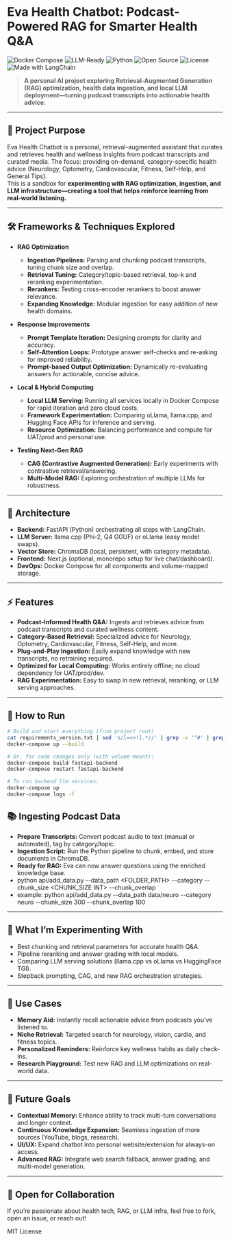 # Eva Health Chatbot: Podcast-Powered RAG for Smarter Health Q&A

![Docker Compose](https://img.shields.io/badge/docker-compose-blue)
![LLM-Ready](https://img.shields.io/badge/LLM-ready-brightgreen)
![Python](https://img.shields.io/badge/python-3.10%2B-blue)
![Open Source](https://img.shields.io/badge/open--source-yes-success)
![License](https://img.shields.io/badge/license-MIT-green)
![Made with LangChain](https://img.shields.io/badge/langchain-v0.2+-orange)

> **A personal AI project exploring Retrieval-Augmented Generation (RAG) optimization, health data ingestion, and local LLM deployment—turning podcast transcripts into actionable health advice.**

---

## 🚀 Project Purpose

Eva Health Chatbot is a personal, retrieval-augmented assistant that curates and retrieves health and wellness insights from podcast transcripts and curated media. The focus: providing on-demand, category-specific health advice (Neurology, Optometry, Cardiovascular, Fitness, Self-Help, and General Tips).  
This is a sandbox for **experimenting with RAG optimization, ingestion, and LLM infrastructure—creating a tool that helps reinforce learning from real-world listening.**

---

## 🛠️ Frameworks & Techniques Explored

- **RAG Optimization**

  - **Ingestion Pipelines:** Parsing and chunking podcast transcripts, tuning chunk size and overlap.
  - **Retrieval Tuning:** Category/topic-based retrieval, top-k and reranking experimentation.
  - **Rerankers:** Testing cross-encoder rerankers to boost answer relevance.
  - **Expanding Knowledge:** Modular ingestion for easy addition of new health domains.

- **Response Improvements**

  - **Prompt Template Iteration:** Designing prompts for clarity and accuracy.
  - **Self-Attention Loops:** Prototype answer self-checks and re-asking for improved reliability.
  - **Prompt-based Output Optimization:** Dynamically re-evaluating answers for actionable, concise advice.

- **Local & Hybrid Computing**

  - **Local LLM Serving:** Running all services locally in Docker Compose for rapid iteration and zero cloud costs.
  - **Framework Experimentation:** Comparing oLlama, llama.cpp, and Hugging Face APIs for inference and serving.
  - **Resource Optimization:** Balancing performance and compute for UAT/prod and personal use.

- **Testing Next-Gen RAG**
  - **CAG (Contrastive Augmented Generation):** Early experiments with contrastive retrieval/answering.
  - **Multi-Model RAG:** Exploring orchestration of multiple LLMs for robustness.

---

## 🧩 Architecture

- **Backend:** FastAPI (Python) orchestrating all steps with LangChain.
- **LLM Server:** llama.cpp (Phi-2, Q4 GGUF) or oLlama (easy model swaps).
- **Vector Store:** ChromaDB (local, persistent, with category metadata).
- **Frontend:** Next.js (optional, monorepo setup for live chat/dashboard).
- **DevOps:** Docker Compose for all components and volume-mapped storage.

---

## ⚡ Features

- **Podcast-Informed Health Q&A:** Ingests and retrieves advice from podcast transcripts and curated wellness content.
- **Category-Based Retrieval:** Specialized advice for Neurology, Optometry, Cardiovascular, Fitness, Self-Help, and more.
- **Plug-and-Play Ingestion:** Easily expand knowledge with new transcripts, no retraining required.
- **Optimized for Local Computing:** Works entirely offline; no cloud dependency for UAT/prod/dev.
- **RAG Experimentation:** Easy to swap in new retrieval, reranking, or LLM serving approaches.

---

## 🚦 How to Run

```sh
# Build and start everything (from project root)
cat requirements_version.txt | sed 's/[=<>!].*//' | grep -v '^#' | grep -v '^\s*$' | sort -u > requirements.txt
docker-compose up --build

# Or, for code changes only (with volume-mount):
docker-compose build fastapi-backend
docker-compose restart fastapi-backend

# To run backend llm services:
docker-compose up
docker-compose logs -f

```

## 📚 Ingesting Podcast Data

- **Prepare Transcripts:** Convert podcast audio to text (manual or automated), tag by category/topic.
- **Ingestion Script:** Run the Python pipeline to chunk, embed, and store documents in ChromaDB.
- **Ready for RAG:** Eva can now answer questions using the enriched knowledge base.
- python api/add_data.py --data_path <FOLDER_PATH> --category <CATEGORY> --chunk_size <CHUNK_SIZE INT> --chunk_overlap <CHUNK INT>
- example: python api/add_data.py --data_path data/neuro --category neuro --chunk_size 300 --chunk_overlap 100

---

## 🧪 What I’m Experimenting With

- Best chunking and retrieval parameters for accurate health Q&A.
- Pipeline reranking and answer grading with local models.
- Comparing LLM serving solutions (llama.cpp vs oLlama vs HuggingFace TGI).
- Stepback prompting, CAG, and new RAG orchestration strategies.

---

## 🌟 Use Cases

- **Memory Aid:** Instantly recall actionable advice from podcasts you’ve listened to.
- **Niche Retrieval:** Targeted search for neurology, vision, cardio, and fitness topics.
- **Personalized Reminders:** Reinforce key wellness habits as daily check-ins.
- **Research Playground:** Test new RAG and LLM optimizations on real-world data.

---

## 🌱 Future Goals

- **Contextual Memory:** Enhance ability to track multi-turn conversations and longer context.
- **Continuous Knowledge Expansion:** Seamless ingestion of more sources (YouTube, blogs, research).
- **UI/UX:** Expand chatbot into personal website/extension for always-on access.
- **Advanced RAG:** Integrate web search fallback, answer grading, and multi-model generation.

---

## 🤝 Open for Collaboration

If you’re passionate about health tech, RAG, or LLM infra, feel free to fork, open an issue, or reach out!

MIT License

```

```
